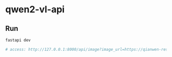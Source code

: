 # qwen2-vl-api


## Run

```Bash
fastapi dev

# access: http://127.0.0.1:8000/api/image?image_url=https://qianwen-res.oss-cn-beijing.aliyuncs.com/Qwen-VL/assets/demo.jpeg
```
